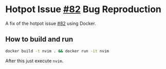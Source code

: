 # Hotpot Issue [#82](https://github.com/rktjmp/hotpot.nvim/issues/82) Bug Reproduction

A fix of the hotpot issue [#82](https://github.com/rktjmp/hotpot.nvim/issues/82) using Docker.

## How to build and run

```sh
docker build -t nvim . && docker run -it nvim
```

After this just execute `nvim`.
